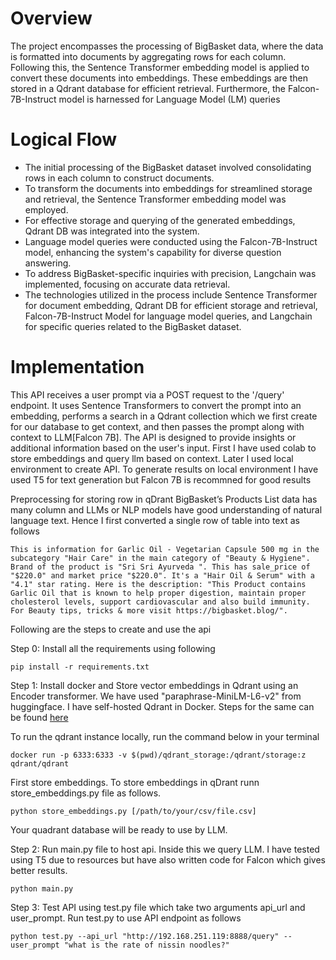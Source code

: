 # Overview
The project encompasses the processing of BigBasket data, where the data is formatted into documents by aggregating rows for each column. Following this, the Sentence Transformer embedding model is applied to convert these documents into embeddings. These embeddings are then stored in a Qdrant database for efficient retrieval. Furthermore, the Falcon-7B-Instruct model is harnessed for Language Model (LM) queries

# Logical Flow
* The initial processing of the BigBasket dataset involved consolidating rows in each column to construct documents.
* To transform the documents into embeddings for streamlined storage and retrieval, the Sentence Transformer embedding model was employed.
* For effective storage and querying of the generated embeddings, Qdrant DB was integrated into the system.
* Language model queries were conducted using the Falcon-7B-Instruct model, enhancing the system's capability for diverse question answering.
* To address BigBasket-specific inquiries with precision, Langchain was implemented, focusing on accurate data retrieval.
* The technologies utilized in the process include Sentence Transformer for document embedding, Qdrant DB for efficient storage and retrieval, Falcon-7B-Instruct Model for language model queries, and Langchain for specific queries related to the BigBasket dataset.


# Implementation
This API receives a user prompt via a POST request to the '/query' endpoint. It uses Sentence Transformers to convert the prompt into an embedding, performs a search in a Qdrant collection which we first create for our database to get context, and then passes the prompt along with context to LLM[Falcon 7B]. The API is designed to provide insights or additional information based on the user's input.
First I have used colab to store embeddings and query llm based on context. Later I used local environment to create API. To generate results on local environment I have used T5 for text generation but Falcon 7B is recommned for good results

Preprocessing for storing row in qDrant
BigBasket’s Products List data has many column and LLMs or NLP models have good understanding of natural language text. Hence I first converted a single row of table into text as follows

```
This is information for Garlic Oil - Vegetarian Capsule 500 mg in the subcategory "Hair Care" in the main category of "Beauty & Hygiene". Brand of the product is "Sri Sri Ayurveda ". This has sale_price of "$220.0" and market price "$220.0". It's a "Hair Oil & Serum" with a "4.1" star rating. Here is the description: "This Product contains Garlic Oil that is known to help proper digestion, maintain proper cholesterol levels, support cardiovascular and also build immunity. For Beauty tips, tricks & more visit https://bigbasket.blog/".
```

Following are the steps to create and use the api


Step 0:
Install all the requirements using following
```
pip install -r requirements.txt
```

Step 1:
Install docker and 
Store vector embeddings in Qdrant using an Encoder transformer. We have used "paraphrase-MiniLM-L6-v2" from huggingface.
I have self-hosted Qdrant in Docker. Steps for the same can be found [here](https://medium.com/@fadil.parves/qdrant-self-hosted-28a30106e9dd)

To run the qdrant instance locally, run the command below in your terminal
```
docker run -p 6333:6333 -v $(pwd)/qdrant_storage:/qdrant/storage:z qdrant/qdrant

```

First store embeddings. To store embeddings in qDrant runn store_embeddings.py file as follows.

```
python store_embeddings.py [/path/to/your/csv/file.csv]

```
Your quadrant database will be ready to use by LLM.

Step 2:
Run main.py file to host api. Inside this we query LLM. I have tested using T5 due to resources but have also written code for Falcon which gives better results.
```
python main.py
```

Step 3:
Test API using test.py file which take two arguments
api_url and user_prompt.
Run test.py to use API endpoint as follows
```
python test.py --api_url "http://192.168.251.119:8888/query" --user_prompt "what is the rate of nissin noodles?"

```

